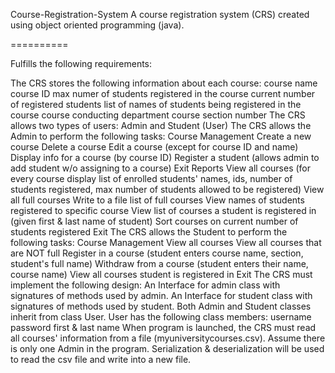 Course-Registration-System
A course registration system (CRS) created using object oriented programming (java).

==========

Fulfills the following requirements:

The CRS stores the following information about each course:
course name
course ID
max numer of students registered in the course
current number of registered students
list of names of students being registered in the course
course conducting department
course section number
The CRS allows two types of users: Admin and Student (User)
The CRS allows the Admin to perform the following tasks:
Course Management
Create a new course
Delete a course
Edit a course (except for course ID and name)
Display info for a course (by course ID)
Register a student (allows admin to add student w/o assigning to a course)
Exit
Reports
View all courses (for every course display list of enrolled students' names, ids, number of students registered, max number of students allowed to be registered)
View all full courses
Write to a file list of full courses
View names of students registered to specific course
View list of courses a student is registered in (given first & last name of student)
Sort courses on current number of students registered
Exit
The CRS allows the Student to perform the following tasks:
Course Management
View all courses
View all courses that are NOT full
Register in a course (student enters course name, section, student's full name)
Withdraw from a course (student enters their name, course name)
View all courses student is registered in
Exit
The CRS must implement the following design:
An Interface for admin class with signatures of methods used by admin.
An Interface for student class with signatures of methods used by student.
Both Admin and Student classes inherit from class User. User has the following class members:
username
password
first & last name
When program is launched, the CRS must read all courses' information from a file (myuniversitycourses.csv).
Assume there is only one Admin in the program.
Serialization & deserialization will be used to read the csv file and write into a new file.
